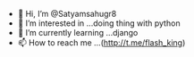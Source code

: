 - 👋 Hi, I’m @Satyamsahugr8
- 👀 I’m interested in ...doing thing with python
- 🌱 I’m currently learning ...django 
- 📫 How to reach me ...(http://t.me/flash_king)

<!---
Satyamsahugr8/Satyamsahugr8 is a ✨ special ✨ repository because its `README.md` (this file) appears on your GitHub profile.
You can click the Preview link to take a look at your changes.
--->
